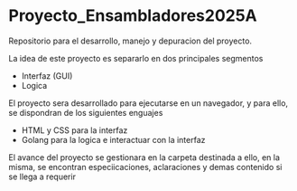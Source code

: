 # Proyecto_Ensambladores2025A
Repositorio para el desarrollo, manejo y depuracion del proyecto.

La idea de este proyecto es separarlo en dos principales segmentos
- Interfaz (GUI)
- Logica

El proyecto sera desarrollado para ejecutarse en un navegador, y para ello, se dispondran de los siguientes enguajes
- HTML y CSS para la interfaz
- Golang para la logica e interactuar con la interfaz

El avance del proyecto se gestionara en la carpeta destinada a ello, en la misma, se encontran especiicaciones, aclaraciones y demas contenido si se llega a requerir
